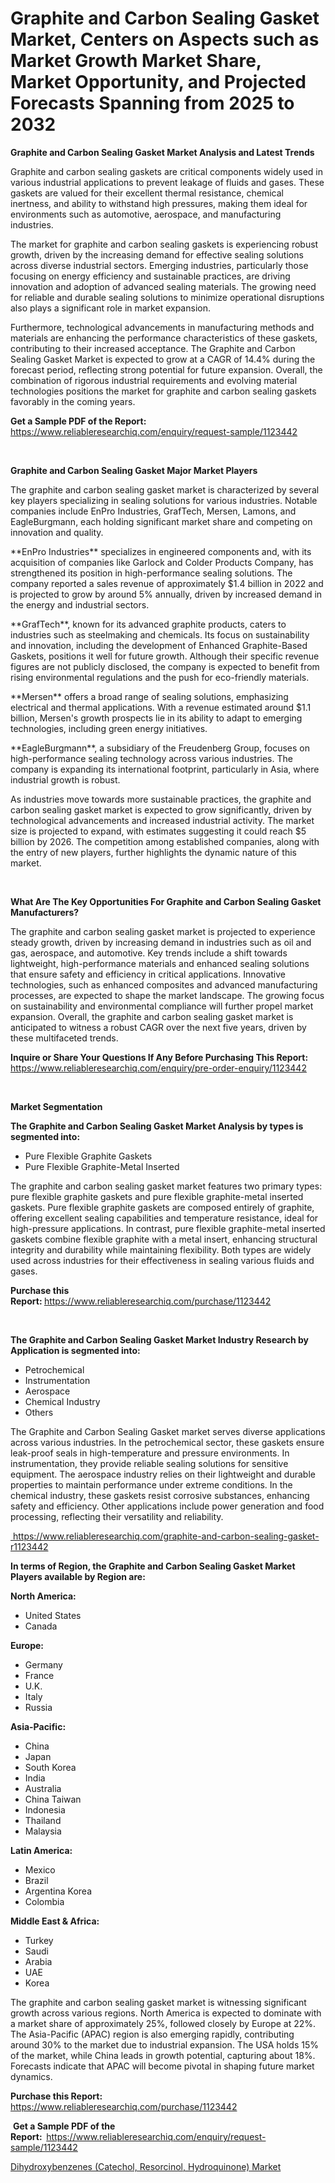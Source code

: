 <p><h1>Graphite and Carbon Sealing Gasket Market, Centers on Aspects such as Market Growth Market Share, Market Opportunity, and Projected Forecasts Spanning from 2025 to 2032</h1></p><p><strong>Graphite and Carbon Sealing Gasket Market Analysis and Latest Trends</strong></p>
<p><p>Graphite and carbon sealing gaskets are critical components widely used in various industrial applications to prevent leakage of fluids and gases. These gaskets are valued for their excellent thermal resistance, chemical inertness, and ability to withstand high pressures, making them ideal for environments such as automotive, aerospace, and manufacturing industries. </p><p>The market for graphite and carbon sealing gaskets is experiencing robust growth, driven by the increasing demand for effective sealing solutions across diverse industrial sectors. Emerging industries, particularly those focusing on energy efficiency and sustainable practices, are driving innovation and adoption of advanced sealing materials. The growing need for reliable and durable sealing solutions to minimize operational disruptions also plays a significant role in market expansion.</p><p>Furthermore, technological advancements in manufacturing methods and materials are enhancing the performance characteristics of these gaskets, contributing to their increased acceptance. The Graphite and Carbon Sealing Gasket Market is expected to grow at a CAGR of 14.4% during the forecast period, reflecting strong potential for future expansion. Overall, the combination of rigorous industrial requirements and evolving material technologies positions the market for graphite and carbon sealing gaskets favorably in the coming years.</p></p>
<p><strong>Get a Sample PDF of the Report:&nbsp;</strong> <a href="https://www.reliableresearchiq.com/enquiry/request-sample/1123442?utm_campaign=2171&utm_medium=2&utm_source=Github&utm_content=ia&utm_term=05022025&utm_id=graphite-and-carbon-sealing-gasket">https://www.reliableresearchiq.com/enquiry/request-sample/1123442</a></p>
<p>&nbsp;</p>
<p><strong>Graphite and Carbon Sealing Gasket Major Market Players</strong></p>
<p><p>The graphite and carbon sealing gasket market is characterized by several key players specializing in sealing solutions for various industries. Notable companies include EnPro Industries, GrafTech, Mersen, Lamons, and EagleBurgmann, each holding significant market share and competing on innovation and quality.</p><p>**EnPro Industries** specializes in engineered components and, with its acquisition of companies like Garlock and Colder Products Company, has strengthened its position in high-performance sealing solutions. The company reported a sales revenue of approximately $1.4 billion in 2022 and is projected to grow by around 5% annually, driven by increased demand in the energy and industrial sectors.</p><p>**GrafTech**, known for its advanced graphite products, caters to industries such as steelmaking and chemicals. Its focus on sustainability and innovation, including the development of Enhanced Graphite-Based Gaskets, positions it well for future growth. Although their specific revenue figures are not publicly disclosed, the company is expected to benefit from rising environmental regulations and the push for eco-friendly materials.</p><p>**Mersen** offers a broad range of sealing solutions, emphasizing electrical and thermal applications. With a revenue estimated around $1.1 billion, Mersen's growth prospects lie in its ability to adapt to emerging technologies, including green energy initiatives.</p><p>**EagleBurgmann**, a subsidiary of the Freudenberg Group, focuses on high-performance sealing technology across various industries. The company is expanding its international footprint, particularly in Asia, where industrial growth is robust.</p><p>As industries move towards more sustainable practices, the graphite and carbon sealing gasket market is expected to grow significantly, driven by technological advancements and increased industrial activity. The market size is projected to expand, with estimates suggesting it could reach $5 billion by 2026. The competition among established companies, along with the entry of new players, further highlights the dynamic nature of this market.</p></p>
<p>&nbsp;</p>
<p><strong>What Are The Key Opportunities For Graphite and Carbon Sealing Gasket Manufacturers?</strong></p>
<p><p>The graphite and carbon sealing gasket market is projected to experience steady growth, driven by increasing demand in industries such as oil and gas, aerospace, and automotive. Key trends include a shift towards lightweight, high-performance materials and enhanced sealing solutions that ensure safety and efficiency in critical applications. Innovative technologies, such as enhanced composites and advanced manufacturing processes, are expected to shape the market landscape. The growing focus on sustainability and environmental compliance will further propel market expansion. Overall, the graphite and carbon sealing gasket market is anticipated to witness a robust CAGR over the next five years, driven by these multifaceted trends.</p></p>
<p><strong>Inquire or Share Your Questions If Any Before Purchasing This Report:</strong> <a href="https://www.reliableresearchiq.com/enquiry/pre-order-enquiry/1123442?utm_campaign=2171&utm_medium=2&utm_source=Github&utm_content=ia&utm_term=05022025&utm_id=graphite-and-carbon-sealing-gasket">https://www.reliableresearchiq.com/enquiry/pre-order-enquiry/1123442</a></p>
<p>&nbsp;</p>
<p><strong>Market Segmentation</strong></p>
<p><strong>The Graphite and Carbon Sealing Gasket Market Analysis by types is segmented into:</strong></p>
<p><ul><li>Pure Flexible Graphite Gaskets</li><li>Pure Flexible Graphite-Metal Inserted</li></ul></p>
<p><p>The graphite and carbon sealing gasket market features two primary types: pure flexible graphite gaskets and pure flexible graphite-metal inserted gaskets. Pure flexible graphite gaskets are composed entirely of graphite, offering excellent sealing capabilities and temperature resistance, ideal for high-pressure applications. In contrast, pure flexible graphite-metal inserted gaskets combine flexible graphite with a metal insert, enhancing structural integrity and durability while maintaining flexibility. Both types are widely used across industries for their effectiveness in sealing various fluids and gases.</p></p>
<p><strong>Purchase this Report:&nbsp;</strong><a href="https://www.reliableresearchiq.com/purchase/1123442?utm_campaign=2171&utm_medium=2&utm_source=Github&utm_content=ia&utm_term=05022025&utm_id=graphite-and-carbon-sealing-gasket">https://www.reliableresearchiq.com/purchase/1123442</a></p>
<p>&nbsp;</p>
<p><strong>The Graphite and Carbon Sealing Gasket Market Industry Research by Application is segmented into:</strong></p>
<p><ul><li>Petrochemical</li><li>Instrumentation</li><li>Aerospace</li><li>Chemical Industry</li><li>Others</li></ul></p>
<p><p>The Graphite and Carbon Sealing Gasket market serves diverse applications across various industries. In the petrochemical sector, these gaskets ensure leak-proof seals in high-temperature and pressure environments. In instrumentation, they provide reliable sealing solutions for sensitive equipment. The aerospace industry relies on their lightweight and durable properties to maintain performance under extreme conditions. In the chemical industry, these gaskets resist corrosive substances, enhancing safety and efficiency. Other applications include power generation and food processing, reflecting their versatility and reliability.</p></p>
<p><a href="https://www.reliableresearchiq.com/graphite-and-carbon-sealing-gasket-r1123442?utm_campaign=2171&utm_medium=2&utm_source=Github&utm_content=ia&utm_term=05022025&utm_id=graphite-and-carbon-sealing-gasket">&nbsp;https://www.reliableresearchiq.com/graphite-and-carbon-sealing-gasket-r1123442</a></p>
<p><strong>In terms of Region, the Graphite and Carbon Sealing Gasket Market Players available by Region are:</strong></p>
<p>
    <p> <strong> North America: </strong>
        <ul>
            <li>United States</li>
            <li>Canada</li>
        </ul>
        </p> 
    <p> <strong> Europe: </strong>
        <ul>
            <li>Germany</li>
            <li>France</li>
            <li>U.K.</li>
            <li>Italy</li>
            <li>Russia</li>
        </ul>
        </p> 
    <p> <strong> Asia-Pacific: </strong>
        <ul>
            <li>China</li>
            <li>Japan</li>
            <li>South Korea</li>
            <li>India</li>
            <li>Australia</li>
            <li>China Taiwan</li>
            <li>Indonesia</li>
            <li>Thailand</li>
            <li>Malaysia</li>
        </ul>
        </p> 
    <p> <strong> Latin America: </strong>
        <ul>
            <li>Mexico</li>
            <li>Brazil</li>
            <li>Argentina Korea</li>
            <li>Colombia</li>
        </ul>
        </p> 
    <p> <strong> Middle East & Africa: </strong>
        <ul>
            <li>Turkey</li>
            <li>Saudi</li>
            <li>Arabia</li>
            <li>UAE</li>
            <li>Korea</li>
        </ul>
    </p>
    </p>
<p><p>The graphite and carbon sealing gasket market is witnessing significant growth across various regions. North America is expected to dominate with a market share of approximately 25%, followed closely by Europe at 22%. The Asia-Pacific (APAC) region is also emerging rapidly, contributing around 30% to the market due to industrial expansion. The USA holds 15% of the market, while China leads in growth potential, capturing about 18%. Forecasts indicate that APAC will become pivotal in shaping future market dynamics.</p></p>
<p><strong>Purchase this Report: </strong><a href="https://www.reliableresearchiq.com/purchase/1123442?utm_campaign=2171&utm_medium=2&utm_source=Github&utm_content=ia&utm_term=05022025&utm_id=graphite-and-carbon-sealing-gasket">https://www.reliableresearchiq.com/purchase/1123442</a></p>
<p>&nbsp;<strong>Get a Sample PDF of the Report:&nbsp;&nbsp;</strong><a href="https://www.reliableresearchiq.com/enquiry/request-sample/1123442?utm_campaign=2171&utm_medium=2&utm_source=Github&utm_content=ia&utm_term=05022025&utm_id=graphite-and-carbon-sealing-gasket">https://www.reliableresearchiq.com/enquiry/request-sample/1123442</a></p>
<p><strong></strong></p>
<p><p><a href="https://github.com/JubayerMia832/Market-Research-Report-List-1/blob/main/dihydroxybenzenes-catechol-resorcinol-hydroquinone-market.md?utm_campaign=2171&utm_medium=2&utm_source=Github&utm_content=ia&utm_term=05022025&utm_id=graphite-and-carbon-sealing-gasket">Dihydroxybenzenes (Catechol, Resorcinol, Hydroquinone) Market</a></p></p>